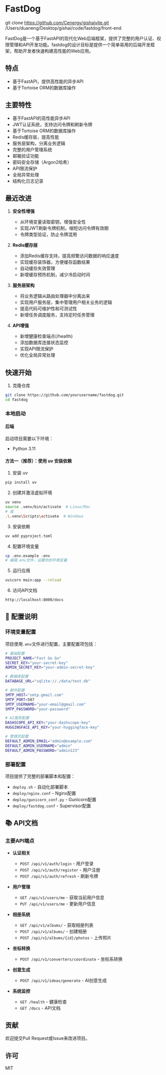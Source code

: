 # FastDog
git clone https://github.com/Cenergy/gishaivite.git /Users/duaneng/Desktop/gishai/code/fastdog/front-end 

FastDog是一个基于FastAPI的现代化Web后端框架，提供了完整的用户认证、权限管理和API开发功能。fastdog的设计目标是提供一个简单易用的后端开发框架，帮助开发者快速构建高性能的Web应用。
## 特点
- 基于FastAPI，提供高性能的异步API
- 基于Tortoise ORM的数据库操作

## 主要特性

- 基于FastAPI的高性能异步API
- JWT认证系统，支持访问令牌和刷新令牌
- 基于Tortoise ORM的数据库操作
- Redis缓存层，提高性能
- 服务层架构，分离业务逻辑
- 完整的用户管理系统
- 邮箱验证功能
- 密码安全存储（Argon2哈希）
- API限流保护
- 全局异常处理
- 结构化日志记录

## 最近改进

1. **安全性增强**
   - 从环境变量读取密钥，增强安全性
   - 实现JWT刷新令牌机制，缩短访问令牌有效期
   - 令牌类型验证，防止令牌混用

2. **Redis缓存层**
   - 添加Redis缓存支持，提高频繁访问数据的响应速度
   - 实现缓存装饰器，方便缓存函数结果
   - 自动缓存失效管理
   - 新增缓存预热机制，减少冷启动时间

3. **服务层架构**
   - 将业务逻辑从路由处理器中分离出来
   - 实现用户服务层，集中管理用户相关业务的逻辑
   - 提高代码可维护性和可测试性
   - 新增任务调度服务，支持定时任务管理

4. **API增强**
   - 新增健康检查端点(/health)
   - 添加数据库连接状态监控
   - 实现API限流保护
   - 优化全局异常处理

## 快速开始

1. 克隆仓库
```bash
git clone https://github.com/yourusername/fastdog.git
cd fastdog
```

### 本地启动
#### 后端
启动项目需要以下环境：
- Python 3.11

#### 方法一（推荐）：使用 uv 安装依赖
1. 安装 uv
```sh
pip install uv
```

2. 创建并激活虚拟环境
```sh
uv venv
source .venv/bin/activate  # Linux/Mac
# 或
.\.venv\Scripts\activate  # Windows
```

3. 安装依赖
```sh
uv add pyproject.toml
```

4. 配置环境变量
```bash
cp .env.example .env
# 编辑.env文件，设置你的环境变量
```

5. 运行应用
```bash
uvicorn main:app --reload
```

6. 访问API文档
```
http://localhost:8000/docs
```

## 🔧 配置说明

### 环境变量配置
项目使用`.env`文件进行配置，主要配置项包括：

```bash
# 基础配置
PROJECT_NAME="Fast Go Go"
SECRET_KEY="your-secret-key"
ADMIN_SECRET_KEY="your-admin-secret-key"

# 数据库配置
DATABASE_URL="sqlite://./data/test.db"

# 邮件配置
SMTP_HOST="smtp.gmail.com"
SMTP_PORT=587
SMTP_USERNAME="your-email@gmail.com"
SMTP_PASSWORD="your-password"

# AI服务配置
DASHSCOPE_API_KEY="your-dashscope-key"
HUGGINGFACE_API_KEY="your-huggingface-key"

# 管理员配置
DEFAULT_ADMIN_EMAIL="admin@example.com"
DEFAULT_ADMIN_USERNAME="admin"
DEFAULT_ADMIN_PASSWORD="admin123"
```

### 部署配置
项目提供了完整的部署脚本和配置：

- `deploy.sh` - 自动化部署脚本
- `deploy/nginx.conf` - Nginx配置
- `deploy/gunicorn_conf.py` - Gunicorn配置
- `deploy/fastdog.conf` - Supervisor配置

## 📚 API文档

### 主要API端点

- **认证相关**
  - `POST /api/v1/auth/login` - 用户登录
  - `POST /api/v1/auth/register` - 用户注册
  - `POST /api/v1/auth/refresh` - 刷新令牌

- **用户管理**
  - `GET /api/v1/users/me` - 获取当前用户信息
  - `PUT /api/v1/users/me` - 更新用户信息

- **相册系统**
  - `GET /api/v1/albums/` - 获取相册列表
  - `POST /api/v1/albums/` - 创建相册
  - `POST /api/v1/albums/{id}/photos` - 上传照片

- **坐标转换**
  - `POST /api/v1/converters/coordinate` - 坐标系转换

- **创意生成**
  - `POST /api/v1/ideas/generate` - AI创意生成

- **系统监控**
  - `GET /health` - 健康检查
  - `GET /docs` - API文档

## 贡献

欢迎提交Pull Request或Issue来改进项目。

## 许可

MIT